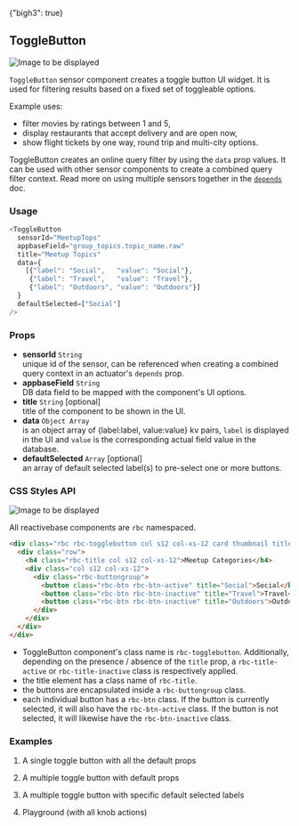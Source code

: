{"bigh3": true}

## ToggleButton

![Image to be displayed]()

`ToggleButton` sensor component creates a toggle button UI widget. It is used for filtering results based on a fixed set of toggleable options.

Example uses:
* filter movies by ratings between 1 and 5,
* display restaurants that accept delivery and are open now,
* show flight tickets by one way, round trip and multi-city options.

ToggleButton creates an online query filter by using the `data` prop values. It can be used with other sensor components to create a combined query filter context. Read more on using multiple sensors together in the [`depends`]() doc.

### Usage

```js
<ToggleButton
  sensorId="MeetupTops"
  appbaseField="group_topics.topic_name.raw"
  title="Meetup Topics"
  data={
    [{"label": "Social",   "value": "Social"},
     {"label": "Travel",   "value": "Travel"},
     {"label": "Outdoors", "value": "Outdoors"}]
  }
  defaultSelected=["Social"]
/>
```

### Props

- **sensorId** `String`  
    unique id of the sensor, can be referenced when creating a combined query context in an actuator's `depends` prop.  
- **appbaseField** `String`  
    DB data field to be mapped with the component's UI options.
- **title** `String` [optional]  
    title of the component to be shown in the UI.
- **data** `Object Array`  
    is an object array of {label:label, value:value} kv pairs, `label` is displayed in the UI and `value` is the corresponding actual field value in the database.
- **defaultSelected** `Array` [optional]  
    an array of default selected label(s) to pre-select one or more buttons.


### CSS Styles API

![Image to be displayed]()

All reactivebase components are `rbc` namespaced.

```html
<div class="rbc rbc-togglebutton col s12 col-xs-12 card thumbnail title-true">
  <div class="row">
    <h4 class="rbc-title col s12 col-xs-12">Meetup Categories</h4>
    <div class="col s12 col-xs-12">
      <div class="rbc-buttongroup">
        <button class="rbc-btn rbc-btn-active" title="Social">Social</button>
        <button class="rbc-btn rbc-btn-inactive" title="Travel">Travel</button>
        <button class="rbc-btn rbc-btn-inactive" title="Outdoors">Outdoors</button>
      </div>
    </div>
  </div>
</div>
```

* ToggleButton component's class name is `rbc-togglebutton`. Additionally, depending on the presence / absence of the `title` prop, a `rbc-title-active` or `rbc-title-inactive` class is respectively applied.
* the title element has a class name of `rbc-title`.
* the buttons are encapsulated inside a `rbc-buttongroup` class.
* each individual button has a `rbc-btn` class. If the button is currently selected, it will also have the `rbc-btn-active` class. If the button is not selected, it will likewise have the `rbc-btn-inactive` class.


### Examples

1. A single toggle button with all the default props

2. A multiple toggle button with default props

3. A multiple toggle button with specific default selected labels

4. Playground (with all knob actions)

